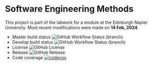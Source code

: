 # Software Engineering Methods

This project is part of the labwork for a module at the Edinburgh Napier University. Most recent modifications were made on **14 Feb, 2024**.

- Master build status ![GitHub Workflow Status (branch)](https://img.shields.io/github/actions/workflow/status/shakad72/sem/main.yml?branch=master)
- Develop build status ![GitHub Workflow Status (branch)](https://img.shields.io/github/actions/workflow/status/shakad72/sem/main.yml?branch=develop)
- License ![GitHub License](https://img.shields.io/github/license/shakad72/sem)
- Release ![GitHub Release](https://img.shields.io/github/v/release/shakad72/sem)
- Code coverage [![codecov](https://codecov.io/gh/shakad72/sem/graph/badge.svg?token=OPEIQBFA8O)](https://codecov.io/gh/shakad72/sem)